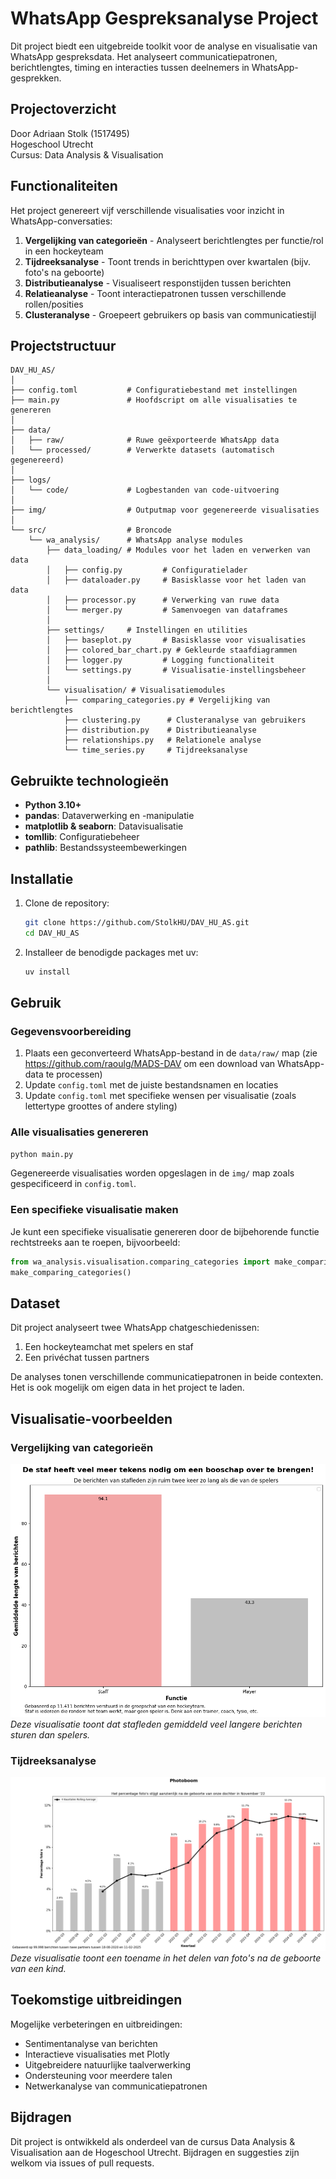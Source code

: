 # WhatsApp Gespreksanalyse Project

Dit project biedt een uitgebreide toolkit voor de analyse en visualisatie van WhatsApp gespreksdata. Het analyseert communicatiepatronen, berichtlengtes, timing en interacties tussen deelnemers in WhatsApp-gesprekken.

## Projectoverzicht

Door Adriaan Stolk (1517495)  
Hogeschool Utrecht  
Cursus: Data Analysis & Visualisation

## Functionaliteiten

Het project genereert vijf verschillende visualisaties voor inzicht in WhatsApp-conversaties:

1. **Vergelijking van categorieën** - Analyseert berichtlengtes per functie/rol in een hockeyteam
2. **Tijdreeksanalyse** - Toont trends in berichttypen over kwartalen (bijv. foto's na geboorte)
3. **Distributieanalyse** - Visualiseert responstijden tussen berichten
4. **Relatieanalyse** - Toont interactiepatronen tussen verschillende rollen/posities
5. **Clusteranalyse** - Groepeert gebruikers op basis van communicatiestijl

## Projectstructuur

```
DAV_HU_AS/
│
├── config.toml           # Configuratiebestand met instellingen
├── main.py               # Hoofdscript om alle visualisaties te genereren
│
├── data/
│   ├── raw/              # Ruwe geëxporteerde WhatsApp data
│   └── processed/        # Verwerkte datasets (automatisch gegenereerd)
│
├── logs/
│   └── code/             # Logbestanden van code-uitvoering
│
├── img/                  # Outputmap voor gegenereerde visualisaties
│
└── src/                  # Broncode
    └── wa_analysis/      # WhatsApp analyse modules
        ├── data_loading/ # Modules voor het laden en verwerken van data
        │   ├── config.py         # Configuratielader
        │   ├── dataloader.py     # Basisklasse voor het laden van data
        │   ├── processor.py      # Verwerking van ruwe data
        │   └── merger.py         # Samenvoegen van dataframes
        │
        ├── settings/     # Instellingen en utilities
        │   ├── baseplot.py       # Basisklasse voor visualisaties
        │   ├── colored_bar_chart.py # Gekleurde staafdiagrammen
        │   ├── logger.py         # Logging functionaliteit
        │   └── settings.py       # Visualisatie-instellingsbeheer
        │
        └── visualisation/ # Visualisatiemodules
            ├── comparing_categories.py # Vergelijking van berichtlengtes
            ├── clustering.py      # Clusteranalyse van gebruikers
            ├── distribution.py    # Distributieanalyse
            ├── relationships.py   # Relationele analyse
            └── time_series.py     # Tijdreeksanalyse
```

## Gebruikte technologieën

- **Python 3.10+**
- **pandas**: Dataverwerking en -manipulatie
- **matplotlib & seaborn**: Datavisualisatie
- **tomllib**: Configuratiebeheer
- **pathlib**: Bestandssysteembewerkingen

## Installatie

1. Clone de repository:
   ```bash
   git clone https://github.com/StolkHU/DAV_HU_AS.git
   cd DAV_HU_AS

2. Installeer de benodigde packages met uv:
   ```bash
   uv install
   ```

## Gebruik

### Gegevensvoorbereiding

1. Plaats een geconverteerd WhatsApp-bestand in de `data/raw/` map (zie https://github.com/raoulg/MADS-DAV om een download van WhatsApp-data te processen)
2. Update `config.toml` met de juiste bestandsnamen en locaties
3. Update `config.toml` met specifieke wensen per visualisatie (zoals lettertype groottes of andere styling)

### Alle visualisaties genereren

```bash
python main.py
```

Gegenereerde visualisaties worden opgeslagen in de `img/` map zoals gespecificeerd in `config.toml`.

### Een specifieke visualisatie maken

Je kunt een specifieke visualisatie genereren door de bijbehorende functie rechtstreeks aan te roepen, bijvoorbeeld:

```python
from wa_analysis.visualisation.comparing_categories import make_comparing_categories
make_comparing_categories()
```

## Dataset

Dit project analyseert twee WhatsApp chatgeschiedenissen:
1. Een hockeyteamchat met spelers en staf
2. Een privéchat tussen partners

De analyses tonen verschillende communicatiepatronen in beide contexten. Het is ook mogelijk om eigen data in het project te laden.

## Visualisatie-voorbeelden

### Vergelijking van categorieën
![Example](img/Comparing%20Categories_v1.png)
*Deze visualisatie toont dat stafleden gemiddeld veel langere berichten sturen dan spelers.*

### Tijdreeksanalyse 
![Example](img/Time%20Series_v1.png)
*Deze visualisatie toont een toename in het delen van foto's na de geboorte van een kind.*

## Toekomstige uitbreidingen

Mogelijke verbeteringen en uitbreidingen:
- Sentimentanalyse van berichten
- Interactieve visualisaties met Plotly
- Uitgebreidere natuurlijke taalverwerking
- Ondersteuning voor meerdere talen
- Netwerkanalyse van communicatiepatronen

## Bijdragen

Dit project is ontwikkeld als onderdeel van de cursus Data Analysis & Visualisation aan de Hogeschool Utrecht. Bijdragen en suggesties zijn welkom via issues of pull requests.
